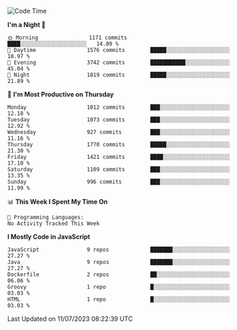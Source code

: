 <!--START_SECTION:waka-->
![Code Time](http://img.shields.io/badge/Code%20Time-1%2C305%20hrs%205%20mins-blue)

**I'm a Night 🦉** 

```text
🌞 Morning                1171 commits        ████░░░░░░░░░░░░░░░░░░░░░   14.09 % 
🌆 Daytime                1576 commits        █████░░░░░░░░░░░░░░░░░░░░   18.97 % 
🌃 Evening                3742 commits        ███████████░░░░░░░░░░░░░░   45.04 % 
🌙 Night                  1819 commits        █████░░░░░░░░░░░░░░░░░░░░   21.89 % 
```
📅 **I'm Most Productive on Thursday** 

```text
Monday                   1012 commits        ███░░░░░░░░░░░░░░░░░░░░░░   12.18 % 
Tuesday                  1073 commits        ███░░░░░░░░░░░░░░░░░░░░░░   12.92 % 
Wednesday                927 commits         ███░░░░░░░░░░░░░░░░░░░░░░   11.16 % 
Thursday                 1770 commits        █████░░░░░░░░░░░░░░░░░░░░   21.30 % 
Friday                   1421 commits        ████░░░░░░░░░░░░░░░░░░░░░   17.10 % 
Saturday                 1109 commits        ███░░░░░░░░░░░░░░░░░░░░░░   13.35 % 
Sunday                   996 commits         ███░░░░░░░░░░░░░░░░░░░░░░   11.99 % 
```


📊 **This Week I Spent My Time On** 

```text
💬 Programming Languages: 
No Activity Tracked This Week
```

**I Mostly Code in JavaScript** 

```text
JavaScript               9 repos             ███████░░░░░░░░░░░░░░░░░░   27.27 % 
Java                     9 repos             ███████░░░░░░░░░░░░░░░░░░   27.27 % 
Dockerfile               2 repos             ██░░░░░░░░░░░░░░░░░░░░░░░   06.06 % 
Groovy                   1 repo              █░░░░░░░░░░░░░░░░░░░░░░░░   03.03 % 
HTML                     1 repo              █░░░░░░░░░░░░░░░░░░░░░░░░   03.03 % 
```




 Last Updated on 11/07/2023 08:22:39 UTC
<!--END_SECTION:waka-->

